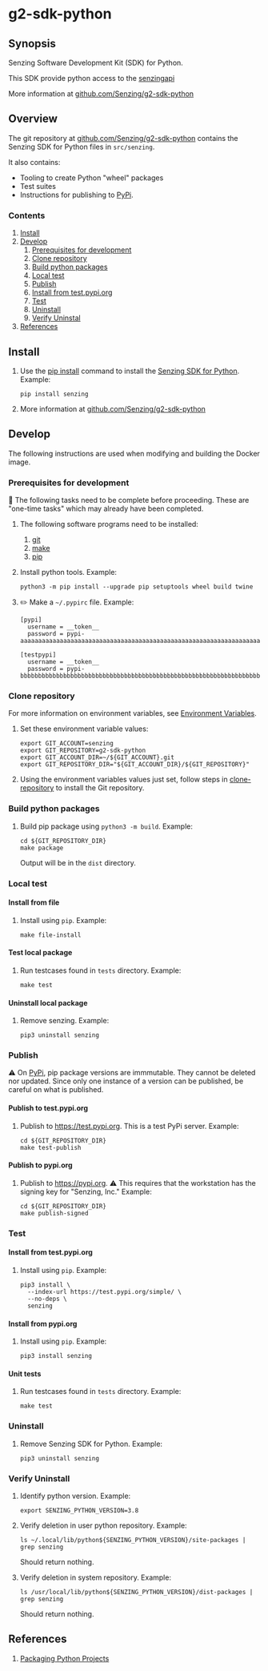 # g2-sdk-python

## Synopsis

Senzing Software Development Kit (SDK) for Python.

This SDK provide python access to the
[senzingapi](https://senzing.com/senzing-api/)

More information at
[github.com/Senzing/g2-sdk-python](https://github.com/Senzing/g2-sdk-python)

## Overview

The git repository  at
[github.com/Senzing/g2-sdk-python](https://github.com/Senzing/g2-sdk-python)
contains the Senzing SDK for Python files in `src/senzing`.

It also contains:

- Tooling to create Python "wheel" packages
- Test suites
- Instructions for publishing to [PyPi](https://pypi.org/).

### Contents

1. [Install](#install)
1. [Develop](#develop)
    1. [Prerequisites for development](#prerequisites-for-development)
    1. [Clone repository](#clone-repository)
    1. [Build python packages](#build-python-packages)
    1. [Local test](#local-test)
    1. [Publish](#publish)
    1. [Install from test.pypi.org](#install-from-test.pypi.org)
    1. [Test](#test)
    1. [Uninstall](#uninstall)
    1. [Verify Uninstal](#verify-uninstall)
1. [References](#references)

## Install

1. Use the [pip install](https://pip.pypa.io/en/stable/cli/pip_install/)
   command to install the
   [Senzing SDK for Python](https://pypi.org/project/senzing/).
   Example:

    ```console
    pip install senzing
    ```

1. More information at
   [github.com/Senzing/g2-sdk-python](https://github.com/Senzing/g2-sdk-python)

## Develop

The following instructions are used when modifying and building the Docker image.

### Prerequisites for development

:thinking: The following tasks need to be complete before proceeding.
These are "one-time tasks" which may already have been completed.

1. The following software programs need to be installed:
    1. [git](https://github.com/Senzing/knowledge-base/blob/master/HOWTO/install-git.md)
    1. [make](https://github.com/Senzing/knowledge-base/blob/master/HOWTO/install-make.md)
    1. [pip](https://github.com/Senzing/knowledge-base/blob/master/HOWTO/install-pip.md)

1. Install python tools.
   Example:

    ```console
    python3 -m pip install --upgrade pip setuptools wheel build twine
    ```

1. :pencil2: Make a `~/.pypirc` file.
   Example:

    ```console
    [pypi]
      username = __token__
      password = pypi-aaaaaaaaaaaaaaaaaaaaaaaaaaaaaaaaaaaaaaaaaaaaaaaaaaaaaaaaaaaaaaaaaaaaaaaaaaaaaaaaaaaaaaaaaaaaaaaaaaaaaaaaaaaaaaaaaaaaaaaaaaaaaaaaaaaaaaaaaaaaaaaaaaaaaaaaaaaaaaaaaaaaaaaaaaaaaaaaaaaaaaaaaaaa

    [testpypi]
      username = __token__
      password = pypi-bbbbbbbbbbbbbbbbbbbbbbbbbbbbbbbbbbbbbbbbbbbbbbbbbbbbbbbbbbbbbbbbbbbbbbbbbbbbbbbbbbbbbbbbbbbbbbbbbbbbbbbbbbbbbbbbbbbbbbbbbbbbbbbbbbbbbbbbbbbbbbbbbbbbbbbbbbbbbbbbbbbbbbbbbbbbbbbbbbbbbbbbbbbb
    ```

### Clone repository

For more information on environment variables,
see [Environment Variables](https://github.com/Senzing/knowledge-base/blob/master/lists/environment-variables.md).

1. Set these environment variable values:

    ```console
    export GIT_ACCOUNT=senzing
    export GIT_REPOSITORY=g2-sdk-python
    export GIT_ACCOUNT_DIR=~/${GIT_ACCOUNT}.git
    export GIT_REPOSITORY_DIR="${GIT_ACCOUNT_DIR}/${GIT_REPOSITORY}"
    ```

1. Using the environment variables values just set, follow steps in [clone-repository](https://github.com/Senzing/knowledge-base/blob/master/HOWTO/clone-repository.md) to install the Git repository.

### Build python packages

1. Build pip package using `python3 -m build`.
   Example:

    ```console
    cd ${GIT_REPOSITORY_DIR}
    make package
    ```

   Output will be in the `dist` directory.

### Local test

#### Install from file

1. Install using `pip`.
   Example:

    ```console
    make file-install
    ```

#### Test local package

1. Run testcases found in `tests` directory.
   Example:

    ```console
    make test
    ```

#### Uninstall local package

1. Remove senzing.
   Example:

    ```console
    pip3 uninstall senzing
    ```

### Publish

:warning:  On [PyPi](https://pypi.org/), pip package versions are immmutable.
They cannot be deleted nor updated.
Since only one instance of a version can be published,
be careful on what is published.

#### Publish to test.pypi.org

1. Publish to <https://test.pypi.org>.
   This is a test PyPi server.
   Example:

    ```console
    cd ${GIT_REPOSITORY_DIR}
    make test-publish
    ```

#### Publish to pypi.org

1. Publish to <https://pypi.org>.
   :warning: This requires that the workstation has the signing key for "Senzing, Inc."
   Example:

    ```console
    cd ${GIT_REPOSITORY_DIR}
    make publish-signed
    ```

### Test

#### Install from test.pypi.org

1. Install using `pip`.
   Example:

    ```console
    pip3 install \
      --index-url https://test.pypi.org/simple/ \
      --no-deps \
      senzing
    ```

#### Install from pypi.org

1. Install using `pip`.
   Example:

    ```console
    pip3 install senzing
    ```

#### Unit tests

1. Run testcases found in `tests` directory.
   Example:

    ```console
    make test
    ```

### Uninstall

1. Remove Senzing SDK for Python.
   Example:

    ```console
    pip3 uninstall senzing
    ```

### Verify Uninstall

1. Identify python version.
   Example:

    ```console
    export SENZING_PYTHON_VERSION=3.8
    ```

1. Verify deletion in user python repository.
   Example:

    ```console
    ls ~/.local/lib/python${SENZING_PYTHON_VERSION}/site-packages | grep senzing
    ```

   Should return nothing.

1. Verify deletion in system repository.
   Example:

    ```console
    ls /usr/local/lib/python${SENZING_PYTHON_VERSION}/dist-packages | grep senzing
    ```

   Should return nothing.

## References

1. [Packaging Python Projects](https://packaging.python.org/tutorials/packaging-projects/)
